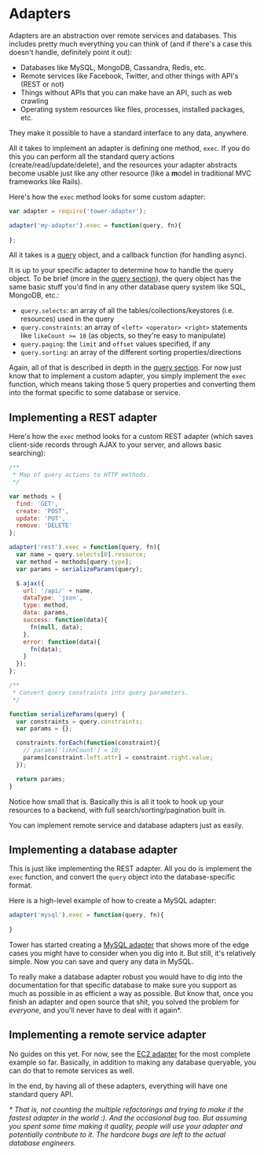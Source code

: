# Adapters

Adapters are an abstraction over remote services and databases. This includes pretty much everything you can think of (and if there's a case this doesn't handle, definitely point it out):

- Databases like MySQL, MongoDB, Cassandra, Redis, etc.
- Remote services like Facebook, Twitter, and other things with API's (REST or not)
- Things without APIs that you can make have an API, such as web crawling
- Operating system resources like files, processes, installed packages, etc.

They make it possible to have a standard interface to any data, anywhere.

All it takes to implement an adapter is defining one method, `exec`. If you do this you can perform all the standard query actions (create/read/update/delete), and the resources your adapter abstracts become usable just like any other resource (like a **m**odel in traditional MVC frameworks like Rails).

Here's how the `exec` method looks for some custom adapter:

```js
var adapter = require('tower-adapter');

adapter('my-adapter').exec = function(query, fn){
  
};
```

All it takes is a [query](/guides/queries) object, and a callback function (for handling async).

It is up to your specific adapter to determine how to handle the query object. To be brief (more in the [query section](/guides/queries)), the query object has the same basic stuff you'd find in any other database query system like SQL, MongoDB, etc.:

- `query.selects`: an array of all the tables/collections/keystores (i.e. resources) used in the query
- `query.constraints`: an array of `<left> <operator> <right>` statements like `likeCount >= 10` (as objects, so they're easy to manipulate)
- `query.paging`: the `limit` and `offset` values specified, if any
- `query.sorting`: an array of the different sorting properties/directions

Again, all of that is described in depth in the [query section](/guides/queries). For now just know that to implement a custom adapter, you simply implement the `exec` function, which means taking those 5 query properties and converting them into the format specific to some database or service.

## Implementing a REST adapter

Here's how the `exec` method looks for a custom REST adapter (which saves client-side records through AJAX to your server, and allows basic searching):

```js
/**
 * Map of query actions to HTTP methods.
 */

var methods = {
  find: 'GET',
  create: 'POST',
  update: 'PUT',
  remove: 'DELETE'
};

adapter('rest').exec = function(query, fn){
  var name = query.selects[0].resource;
  var method = methods[query.type];
  var params = serializeParams(query);

  $.ajax({
    url: '/api/' + name,
    dataType: 'json',
    type: method,
    data: params,
    success: function(data){
      fn(null, data);
    },
    error: function(data){
      fn(data);
    }
  });
};

/**
 * Convert query constraints into query parameters.
 */

function serializeParams(query) {
  var constraints = query.constraints;
  var params = {};

  constraints.forEach(function(constraint){
    // params['likeCount'] = 10;
    params[constraint.left.attr] = constraint.right.value;
  });

  return params;
}
```

Notice how small that is. Basically this is all it took to hook up your resources to a backend, with full search/sorting/pagination built in.

You can implement remote service and database adapters just as easily.

## Implementing a database adapter

This is just like implementing the REST adapter. All you do is implement the `exec` function, and convert the `query` object into the database-specific format.

Here is a high-level example of how to create a MySQL adapter:

```js
adapter('mysql').exec = function(query, fn){
  
}
```

Tower has started creating a [MySQL adapter](https://github.com/tower/mysql-adapter) that shows more of the edge cases you might have to consider when you dig into it. But still, it's relatively simple. Now you can save and query any data in MySQL.

To really make a database adapter robust you would have to dig into the documentation for that specific database to make sure you support as much as possible in as efficient a way as possible. But know that, once you finish an adapter and open source that shit, you solved the problem for _everyone_, and you'll never have to deal with it again\*.

## Implementing a remote service adapter

No guides on this yet. For now, see the [EC2 adapter](https://github.com/tower/ec2-adapter) for the most complete example so far. Basically, in addition to making any database queryable, you can do that to remote services as well.

In the end, by having all of these adapters, everything will have one standard query API.

_\* That is, not counting the multiple refactorings and trying to make it the fastest adapter in the world :). And the occasional bug too. But assuming you spent some time making it quality, people will use your adapter and potentially contribute to it. The _hardcore_ bugs are left to the actual database engineers._